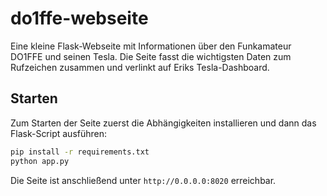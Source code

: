 # do1ffe-webseite

Eine kleine Flask-Webseite mit Informationen über den Funkamateur DO1FFE und seinen Tesla.
Die Seite fasst die wichtigsten Daten zum Rufzeichen zusammen und verlinkt auf Eriks Tesla-Dashboard.

## Starten

Zum Starten der Seite zuerst die Abhängigkeiten installieren und dann das Flask-Script ausführen:

```bash
pip install -r requirements.txt
python app.py
```

Die Seite ist anschließend unter `http://0.0.0.0:8020` erreichbar.
